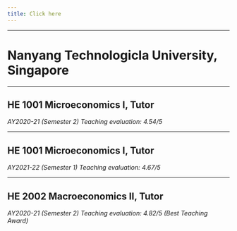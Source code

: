 ```yaml
---
title: Click here
---
```

---
# Nanyang Technologicla University, Singapore
---

## HE 1001 Microeconomics I, Tutor  
  *AY2020-21 (Semester 2)*
  *Teaching evaluation: 4.54/5*
  
---
  
## HE 1001 Microeconomics I, Tutor    
  *AY2021-22 (Semester 1)*
  *Teaching evaluation: 4.67/5*
  
---

## HE 2002 Macroeconomics II, Tutor   
  *AY2020-21 (Semester 2)*
  *Teaching evaluation: 4.82/5 (Best Teaching Award)*
  
